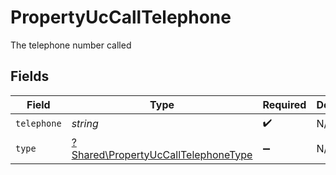# PropertyUcCallTelephone

The telephone number called


## Fields

| Field                                                                                     | Type                                                                                      | Required                                                                                  | Description                                                                               |
| ----------------------------------------------------------------------------------------- | ----------------------------------------------------------------------------------------- | ----------------------------------------------------------------------------------------- | ----------------------------------------------------------------------------------------- |
| `telephone`                                                                               | *string*                                                                                  | :heavy_check_mark:                                                                        | N/A                                                                                       |
| `type`                                                                                    | [?Shared\PropertyUcCallTelephoneType](../../Models/Shared/PropertyUcCallTelephoneType.md) | :heavy_minus_sign:                                                                        | N/A                                                                                       |